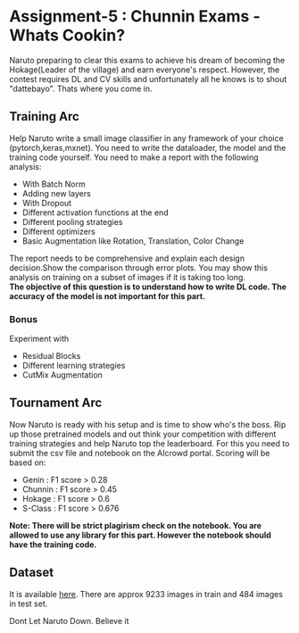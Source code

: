 # Assignment-5 : Chunnin Exams - Whats Cookin?

Naruto preparing to clear this exams to achieve his dream of becoming the Hokage(Leader of the village) and earn everyone's respect. However, the contest requires DL and CV skills and unfortunately all he knows is to shout "dattebayo". Thats where you come in.

## Training Arc
Help Naruto write a small image classifier in any framework of your choice (pytorch,keras,mxnet). You need to write the dataloader, the model and the training code yourself. You need to make a report with the following analysis:
- With Batch Norm
- Adding new layers
- With Dropout
- Different activation functions at the end
- Different pooling strategies
- Different optimizers
- Basic Augmentation like Rotation, Translation, Color Change

The report needs to be comprehensive and explain each design decision.Show the comparison through error plots. You may show this analysis on training on a subset of images if it is taking too long.   
**The objective of this question is to understand how to write DL code. The accuracy of the model is not important for this part.**
### Bonus
Experiment with
- Residual Blocks
- Different learning strategies
- CutMix Augmentation

## Tournament Arc
Now Naruto is ready with his setup and is time to show who's the boss. Rip up those pretrained models and out think your competition with different training strategies and help Naruto top the leaderboard. For this you need to submit the csv file and notebook on the AIcrowd portal. Scoring will be based on:

+ Genin : F1 score > 0.28
+ Chunnin  : F1 score > 0.45
+ Hokage : F1 score > 0.6
+ S-Class : F1 score > 0.676

**Note: There will be strict plagirism check on the notebook. You are allowed to use any library for this part. However the notebook should have the training code.**

## Dataset
It is available [here](). There are approx 9233 images in train and 484 images in test set. 

Dont Let Naruto Down. Believe it
